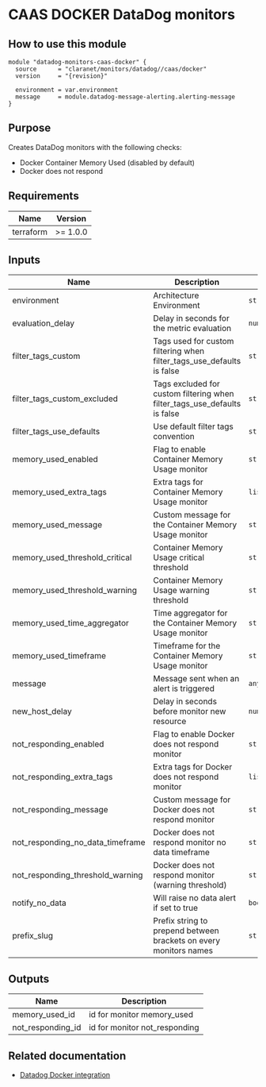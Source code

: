 # CAAS DOCKER DataDog monitors

## How to use this module

```hcl
module "datadog-monitors-caas-docker" {
  source      = "claranet/monitors/datadog//caas/docker"
  version     = "{revision}"

  environment = var.environment
  message     = module.datadog-message-alerting.alerting-message
}

```

## Purpose

Creates DataDog monitors with the following checks:

- Docker Container Memory Used (disabled by default)
- Docker does not respond

## Requirements

| Name      | Version  |
| --------- | -------- |
| terraform | >= 1.0.0 |

## Inputs

| Name                             | Description                                                               | Type           | Default     | Required |
| -------------------------------- | ------------------------------------------------------------------------- | -------------- | ----------- | :------: |
| environment                      | Architecture Environment                                                  | `string`       | n/a         |   yes    |
| evaluation_delay                 | Delay in seconds for the metric evaluation                                | `number`       | `15`        |    no    |
| filter_tags_custom               | Tags used for custom filtering when filter_tags_use_defaults is false     | `string`       | `"*"`       |    no    |
| filter_tags_custom_excluded      | Tags excluded for custom filtering when filter_tags_use_defaults is false | `string`       | `""`        |    no    |
| filter_tags_use_defaults         | Use default filter tags convention                                        | `string`       | `"true"`    |    no    |
| memory_used_enabled              | Flag to enable Container Memory Usage monitor                             | `string`       | `"false"`   |    no    |
| memory_used_extra_tags           | Extra tags for Container Memory Usage monitor                             | `list(string)` | `[]`        |    no    |
| memory_used_message              | Custom message for the Container Memory Usage monitor                     | `string`       | `""`        |    no    |
| memory_used_threshold_critical   | Container Memory Usage critical threshold                                 | `string`       | `90`        |    no    |
| memory_used_threshold_warning    | Container Memory Usage warning threshold                                  | `string`       | `85`        |    no    |
| memory_used_time_aggregator      | Time aggregator for the Container Memory Usage monitor                    | `string`       | `"min"`     |    no    |
| memory_used_timeframe            | Timeframe for the Container Memory Usage monitor                          | `string`       | `"last_5m"` |    no    |
| message                          | Message sent when an alert is triggered                                   | `any`          | n/a         |   yes    |
| new_host_delay                   | Delay in seconds before monitor new resource                              | `number`       | `300`       |    no    |
| not_responding_enabled           | Flag to enable Docker does not respond monitor                            | `string`       | `"true"`    |    no    |
| not_responding_extra_tags        | Extra tags for Docker does not respond monitor                            | `list(string)` | `[]`        |    no    |
| not_responding_message           | Custom message for Docker does not respond monitor                        | `string`       | `""`        |    no    |
| not_responding_no_data_timeframe | Docker does not respond monitor no data timeframe                         | `string`       | `10`        |    no    |
| not_responding_threshold_warning | Docker does not respond monitor (warning threshold)                       | `string`       | `3`         |    no    |
| notify_no_data                   | Will raise no data alert if set to true                                   | `bool`         | `true`      |    no    |
| prefix_slug                      | Prefix string to prepend between brackets on every monitors names         | `string`       | `""`        |    no    |

## Outputs

| Name              | Description                   |
| ----------------- | ----------------------------- |
| memory_used_id    | id for monitor memory_used    |
| not_responding_id | id for monitor not_responding |

## Related documentation

- [Datadog Docker integration](https://docs.datadoghq.com/integrations/docker_daemon/)
